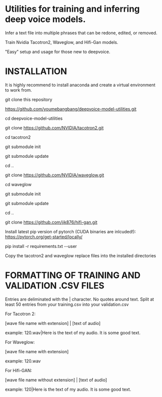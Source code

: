 # Utilities for training and inferring deep voice models.

Infer a text file into multiple phrases that can be redone, edited, or removed.

Train Nvidia Tacotron2, Waveglow, and Hifi-Gan models.

"Easy" setup and usage for those new to deepvoice.

# INSTALLATION

It is highly recommend to install anaconda and create a virtual environment to work from. 

git clone this repository

https://github.com/youmebangbang/deepvoice-model-utilities.git

cd deepvoice-model-utilities

git clone https://github.com/NVIDIA/tacotron2.git

cd tacotron2

git submodule init

git submodule update

cd ..

git clone https://github.com/NVIDIA/waveglow.git

cd waveglow

git submodule init

git submodule update

cd ..

git clone https://github.com/jik876/hifi-gan.git

Install latest pip version of pytorch (CUDA binaries are inlcuded!):
https://pytorch.org/get-started/locally/

pip install -r requirements.txt --user

Copy the tacotron2 and waveglow replace files into the installed directories

# FORMATTING OF TRAINING AND VALIDATION .CSV FILES

Entries are deliminated with the | character. No quotes around text. Split at least 50 entries from your training.csv into your validation.csv

For Tacotron 2:

[wave file name with extension] | [text of audio]

example:  120.wav|Here is the text of my audio. It is some good text.

For Waveglow:

[wave file name with extension]

example:  120.wav

For Hifi-GAN:

[wave file name without extension] | [text of audio]

example:  120|Here is the text of my audio. It is some good text.


